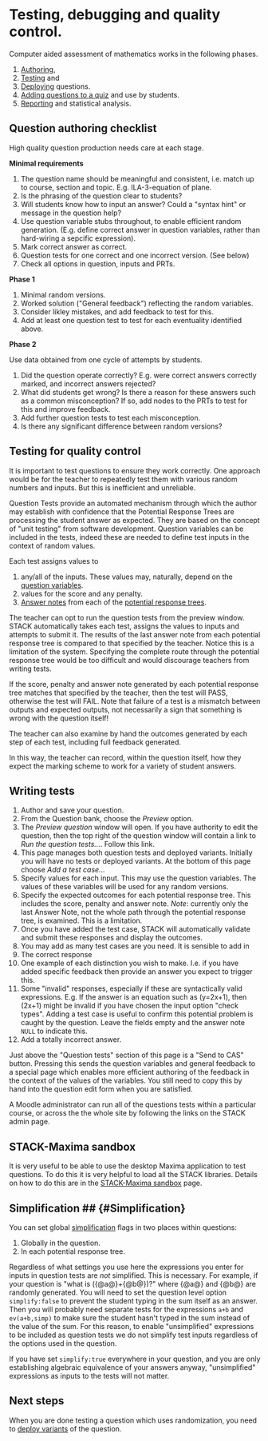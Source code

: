 # Testing, debugging and quality control.

Computer aided assessment of mathematics works in the following phases.

1. [Authoring](../Authoring/index.md),
2. [Testing](Testing.md) and
3. [Deploying](Deploying.md) questions.
4. [Adding questions to a quiz](Quiz.md) and use by students.
5. [Reporting](Reporting.md) and statistical analysis.

## Question authoring checklist ##

High quality question production needs care at each stage.

__Minimal requirements__

1. The question name should be meaningful and consistent, i.e. match up to course, section and topic.  E.g. ILA-3-equation of plane.
2. Is the phrasing of the question clear to students?
3. Will students know how to input an answer?  Could a "syntax hint" or message in the question help?
4. Use question variable stubs throughout, to enable efficient random generation.  (E.g. define correct answer in question variables, rather than hard-wiring a sepcific expression).
5. Mark correct answer as correct.
6. Question tests for one correct and one incorrect version. (See below)
7. Check all options in question, inputs and PRTs.

__Phase 1__

1. Minimal random versions.
2. Worked solution ("General feedback") reflecting the random variables.
3. Consider likley mistakes, and add feedback to test for this.
4. Add at least one question test to test for each eventuality identified above.

__Phase 2__

Use data obtained from one cycle of attempts by students.

1. Did the question operate correctly?  E.g. were correct answers correctly marked, and incorrect answers rejected?
2. What did students get wrong?  Is there a reason for these answers such as a common misconception?  If so, add nodes to the PRTs to test for this and improve feedback.
3. Add further question tests to test each misconception.
4. Is there any significant difference between random versions?

## Testing for quality control  ##

It is important to test questions to ensure they work correctly.  One approach would be for the teacher
to repeatedly test them with various random numbers and inputs.  But this is inefficient and unreliable.

Question Tests provide an automated mechanism through which the author may establish with confidence that
the Potential Response Trees are processing the student answer as expected. They are based on the concept of "unit testing" from software development.
Question variables can be included in the tests, indeed these are needed to define test inputs in the context of random values.

Each test assigns values to

1. any/all of the inputs.  These values may, naturally, depend on the
   [question variables](KeyVals.md#Question_variables).
2. values for the score and any penalty.
3. [Answer notes](Potential_response_trees.md#Answer_note) from each of
   the [potential response trees](Potential_response_trees.md).

The teacher can opt to run the question tests from the preview window.  STACK automatically takes each test, assigns the values to inputs and attempts to submit it.  The results of the last answer note from each potential response tree is compared to that specified by the teacher.  Notice this is a limitation of the system.  Specifying the complete route through the potential response tree would be too difficult and would discourage teachers from writing tests.

If the score, penalty and answer note generated by each potential response tree matches that specified by the teacher, then the test will PASS, otherwise the test will FAIL. Note that failure of a test is a mismatch between outputs and expected outputs, not necessarily a sign that something is wrong with the question itself!

The teacher can also examine by hand the outcomes generated by each step of each test, including full feedback generated.

In this way, the teacher can record, within the question itself, how they expect the marking scheme to work for a variety of student answers.

## Writing tests ##

1. Author and save your question.
2. From the Question bank, choose the _Preview_ option.
3. The _Preview question_ window will open.  If you have authority to edit the question, then the top right of the question window will contain a link to _Run the question tests..._.  Follow this link.
4. This page manages both question tests and deployed variants.  Initially you will have no tests or deployed variants.  At the bottom of this page choose _Add a test case..._
5. Specify values for each input.  This may use the question variables.  The values of these variables will be used for any random versions.
6. Specify the expected outcomes for each potential response tree.  This includes the score, penalty and answer note.  _Note_: currently only the last Answer Note, not the whole path through the potential response tree, is examined.  This is a limitation.
7. Once you have added the test case, STACK will automatically validate and submit these responses and display the outcomes.
8. You may add as many test cases are you need.  It is sensible to add in
 1. The correct response
 2. One example of each distinction you wish to make.  I.e. if you have added specific feedback then provide an answer you expect to trigger this.
 3. Some "invalid" responses, especially if these are syntactically valid expressions.  E.g. If the answer is an equation such as \(y=2x+1\), then \(2x+1\) might be invalid if you have chosen the input option "check types".  Adding a test case is useful to confirm this potential problem is caught by the question.  Leave the fields empty and the answer note `NULL` to indicate this.
 4. Add a totally incorrect answer.

Just above the "Question tests" section of this page is a "Send to CAS" button.  Pressing this sends the question variables and general feedback to a special page which enables more efficient authoring of the feedback in the context of the values of the variables.  You still need to copy this by hand into the question edit form when you are satisfied.

A Moodle administrator can run all of the questions tests within a particular course, or across the the whole site
by following the links on the STACK admin page.

## STACK-Maxima sandbox ##

It is very useful to be able to use the desktop Maxima application to test questions.  To do this it is very helpful to load all the STACK libraries.  Details on how to do this are in the [STACK-Maxima sandbox](../CAS/STACK-Maxima_sandbox.md) page.

## Simplification ## {#Simplification}

You can set global [simplification](../CAS/Simplification.md) flags in two places within questions:

1. Globally in the question.
2. In each potential response tree.

Regardless of what settings you use here the expressions you enter for inputs in question tests are _not_ simplified.  This is necessary.  For example, if your question is "what is \({@a@}+{@b@}\)?" where {@a@} and {@b@} are randomly generated.  You will need to set the question level option `simplify:false` to prevent the student typing in the sum itself as an answer.  Then you will probably need separate tests for the expressions `a+b` and `ev(a+b,simp)` to make sure the student hasn't typed in the sum instead of the value of the sum.  For this reason, to enable "unsimplified" expressions to be included as question tests we do not simplify test inputs regardless of the options used in the question.

If you have set `simplify:true` everywhere in your question, and you are only establishing algebraic equivalence of your answers anyway, "unsimplified" expressions as inputs to the tests will not matter.


## Next steps

When you are done testing a question which uses randomization, you need to [deploy variants](Deploying.md) of the question.
